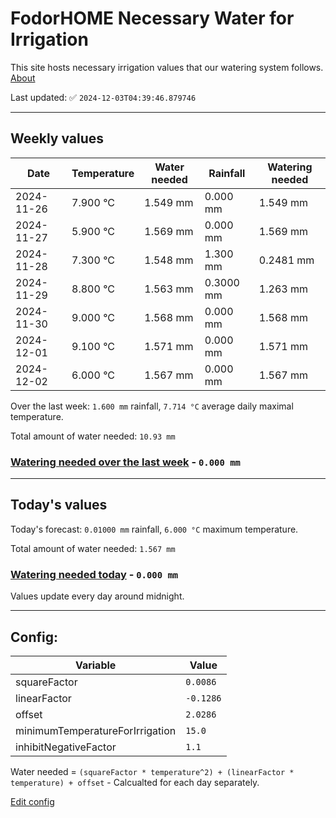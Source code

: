 # FodorHOME Necessary Water for Irrigation

This site hosts necessary irrigation values that our watering system follows. [About](https://github.com/redyau/irrigation)

Last updated: ✅ `2024-12-03T04:39:46.879746`

---

## Weekly values

| Date | Temperature | Water needed | Rainfall | Watering needed |
|-----|-----|-----|-----|-----|
| 2024-11-26 | 7.900 °C | 1.549 mm | 0.000 mm | 1.549 mm |
| 2024-11-27 | 5.900 °C | 1.569 mm | 0.000 mm | 1.569 mm |
| 2024-11-28 | 7.300 °C | 1.548 mm | 1.300 mm | 0.2481 mm |
| 2024-11-29 | 8.800 °C | 1.563 mm | 0.3000 mm | 1.263 mm |
| 2024-11-30 | 9.000 °C | 1.568 mm | 0.000 mm | 1.568 mm |
| 2024-12-01 | 9.100 °C | 1.571 mm | 0.000 mm | 1.571 mm |
| 2024-12-02 | 6.000 °C | 1.567 mm | 0.000 mm | 1.567 mm |


Over the last week: `1.600 mm` rainfall, `7.714 °C` average daily maximal temperature.

Total amount of water needed: `10.93 mm`

### [Watering needed over the last week](lastweek.txt) - `0.000 mm`

---

## Today's values

Today's forecast: `0.01000 mm` rainfall, `6.000 °C` maximum temperature.

Total amount of water needed: `1.567 mm`

### [Watering needed today](today.txt) - `0.000 mm`

Values update every day around midnight.

---

## Config:

| Variable | Value |
|-----|-----|
| squareFactor | `0.0086` |
| linearFactor | `-0.1286` |
| offset | `2.0286` |
| minimumTemperatureForIrrigation | `15.0` |
| inhibitNegativeFactor | `1.1` |

Water needed = `(squareFactor * temperature^2) + (linearFactor * temperature) + offset` - Calcualted for each day separately.

[Edit config](https://github.com/RedyAu/irrigation/edit/main/config.json)
